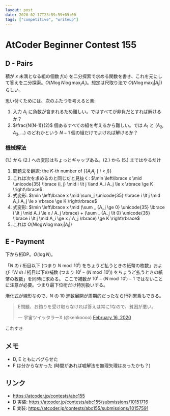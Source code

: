 ```yaml
---
layout: post
date: 2020-02-17T23:59:59+09:00
tags: ["competitive", "writeup"]
---
```


# AtCoder Beginner Contest 155

## D - Pairs

積が $x$ 未満となる組の個数 $f(x)$ を二分探索で求める関数を書き、これを元にして答えを二分探索。$O(N \log N \log \max_i A_i)$。想定は尺取り法で $O(N \log \max_i \vert A_i \vert)$ らしい。

思い付くためには、次のふたつを考えると楽:

1.  入力 $A_i$ に負数が含まれるため難しい。ではすべてが非負だとすれば解けるか？
1.  $\frac{N(N-1)}{2}$ 個あるすべての組を考えるから難しい。では $A_1$ と $(A_2, A_3, \dots)$ のどれかという $N - 1$ 個の組だけでよければ解けるか？

### 機械解法

(1.) から (2.) への変形はちょっとギャップある。(2.) から (5.) まではやるだけ

1.  問題文を翻訳: the $K$-th number of $\lbrace\lbrace A_i A_j \mid i \lt j \rbrace\rbrace$
1.  これは次を求めるのと同じだと見抜く: $\min \left\lbrace x \mid \unicode{35} \lbrace (i, j) \mid i \lt j \land A_i A_j \le x \rbrace \ge K \right\rbrace$
1.  式変形: $\min \left\lbrace x \mid \sum_j \unicode{35} \lbrace i \lt j \mid A_i A_j \le x \rbrace \ge K \right\rbrace$
1.  式変形: $\min \left\lbrace x \mid (\sum _ {A_j \ge 0} \unicode{35} \lbrace i \lt j \mid A_i \le x / A_j \rbrace) + (\sum _ {A_j \lt 0} \unicode{35} \lbrace i \lt j \mid A_i \ge x / A_j \rbrace) \ge K \right\rbrace$
1.  これは $O(N \log N \log \max_i \vert A_i \vert)$

## E - Payment

下から桁DP。$O(\log N)$。

「$N$ の $i$ 桁目以下 (つまり $N \bmod 10^i$) をちょうど払うときの紙幣の枚数」および「$N$ の $i$ 桁目以下の補数 (つまり $10^i - (N \bmod 10^i)$) をちょうど払うときの紙幣の枚数」を同時に求める。
ここで補数が $10^i - (N \bmod 10^i) - 1$ ではないことに注意が必要。つまり最下位桁だけ特別扱いする。

漸化式が線形なので、$N$ の $10$ 進数展開が周期的だったなら行列累乗もできる。

<blockquote class="twitter-tweet"><p lang="ja" dir="ltr">E問題、お釣りを受け取らなければ答えは常に1なので、貧困が悪い。</p>&mdash; 宇宙ツイッタラーX (@kenkoooo) <a href="https://twitter.com/kenkoooo/status/1229041341054611457?ref_src=twsrc%5Etfw">February 16, 2020</a></blockquote> <script async src="https://platform.twitter.com/widgets.js" charset="utf-8"></script>

これすき

## メモ

-   D, E ともにバグらせた
-   F は分からなかった (時間があれば嘘解法を無理矢理はあったかも？)

## リンク

-   <https://atcoder.jp/contests/abc155>
-   D 実装: <https://atcoder.jp/contests/abc155/submissions/10151716>
-   E 実装: <https://atcoder.jp/contests/abc155/submissions/10157591>
